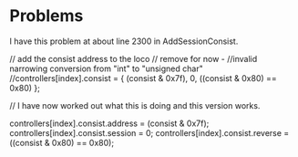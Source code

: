 # Problems

I have this problem at about line 2300 in AddSessionConsist.

  // add the consist address to the loco
  // remove for now -
  //invalid narrowing conversion from "int" to "unsigned char"
  //controllers[index].consist = { (consist & 0x7f), 0, ((consist & 0x80) == 0x80) };
  
  // I have now worked out what this is doing and this version works.

  controllers[index].consist.address = (consist & 0x7f);
  controllers[index].consist.session = 0;
  controllers[index].consist.reverse = ((consist & 0x80) == 0x80);
